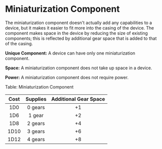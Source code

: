# Miniaturization Component

The miniaturization component doesn't actually add any capabilities to a
device, but it makes it easier to fit more into the casing of the
device. The component makes space in the device by reducing the size of
existing components; this is reflected by additional gear space that is
added to that of the casing.

**Unique Component:** A device can have only one miniaturization component.

**Space:** A miniaturization component does not take up space in a device.

**Power:** A miniaturization component does not require power.

Table: Miniaturization Component

| Cost  | Supplies | Additional Gear Space |
| :---: | :------: | :-------------------: |
| 1D0   | 0 gears  | +1                    |
| 1D6   | 1 gear   | +2                    |
| 1D8   | 2 gears  | +4                    |
| 1D10  | 3 gears  | +6                    |
| 1D12  | 4 gears  | +8                    |

